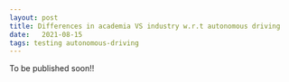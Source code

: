 ```yaml
---
layout: post
title: Differences in academia VS industry w.r.t autonomous driving
date:   2021-08-15
tags: testing autonomous-driving
---
```


To be published soon!!
